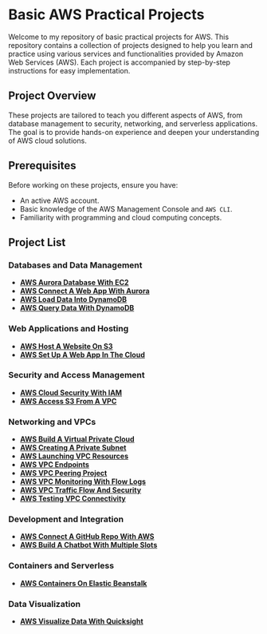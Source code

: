 # Basic AWS Practical Projects

Welcome to my repository of basic practical projects for AWS. This repository contains a collection of projects designed to help you learn and practice using various services and functionalities provided by Amazon Web Services (AWS). Each project is accompanied by step-by-step instructions for easy implementation.

## Project Overview

These projects are tailored to teach you different aspects of AWS, from database management to security, networking, and serverless applications. The goal is to provide hands-on experience and deepen your understanding of AWS cloud solutions.

## Prerequisites

Before working on these projects, ensure you have:

- An active AWS account.
- Basic knowledge of the AWS Management Console and `AWS CLI`.
- Familiarity with programming and cloud computing concepts.

## Project List

### Databases and Data Management
- **[AWS Aurora Database With EC2](./AWS-Aurora-Database-With-EC2.pdf)**
- **[AWS Connect A Web App With Aurora](./AWS-Connect-A-Web-App-With-Aurora.pdf)**
- **[AWS Load Data Into DynamoDB](./AWS-Load-Data-Into-DynamoDB.pdf)**
- **[AWS Query Data With DynamoDB](./AWS-Query-Data-With-DynamoDB.pdf)**

### Web Applications and Hosting
- **[AWS Host A Website On S3](./AWS-Host-A-Website-On-S3.pdf)**
- **[AWS Set Up A Web App In The Cloud](./AWS_Set_Up_A_Web_App_In_The_Cloud.pdf)**

### Security and Access Management
- **[AWS Cloud Security With IAM](./AWS-Cloud-Security-With-IAM.pdf)**
- **[AWS Access S3 From A VPC](./AWS_Access_S3_From_A_VPC.pdf)**

### Networking and VPCs
- **[AWS Build A Virtual Private Cloud](./AWS_Build_A_Virtual_Private_Cloud.pdf)**
- **[AWS Creating A Private Subnet](./AWS_Creating_A_Private_Subnet.pdf)**
- **[AWS Launching VPC Resources](./AWS_Launching_VPC_Resources.pdf)**
- **[AWS VPC Endpoints](./AWS_VPC_Endpoints.pdf)**
- **[AWS VPC Peering Project](./AWS_VPC_Peering_Project.pdf)**
- **[AWS VPC Monitoring With Flow Logs](./AWS_VPC_Monitoring_With_Flow_Logs.pdf)**
- **[AWS VPC Traffic Flow And Security](./AWS_VPC_Traffic_Flow_And_Security.pdf)**
- **[AWS Testing VPC Connectivity](./AWS_Testing_VPC_Connectivity.pdf)**

### Development and Integration
- **[AWS Connect A GitHub Repo With AWS](./AWS_Connect_A_GitHub_Repo_With_AWS.pdf)**
- **[AWS Build A Chatbot With Multiple Slots](./AWS-Build-a-Chatbot-with-Multiple-Slots.pdf)**

### Containers and Serverless
- **[AWS Containers On Elastic Beanstalk](./AWS-Containers-On-Elastic-Beanstalk.pdf)**

### Data Visualization
- **[AWS Visualize Data With Quicksight](./AWS-Visualize-Data-With-Quicksight.pdf)**


